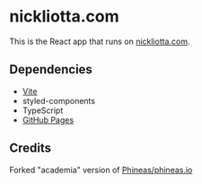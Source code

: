 # nickliotta.com

This is the React app that runs on [nickliotta.com](https://nickliotta.com).

## Dependencies

- [Vite](https://vitejs.dev)
- styled-components
- TypeScript
- [GitHub Pages](https://pages.github.com/) 

## Credits
Forked "academia" version of [Phineas/phineas.io](https://github.com/Phineas/phineas.io)